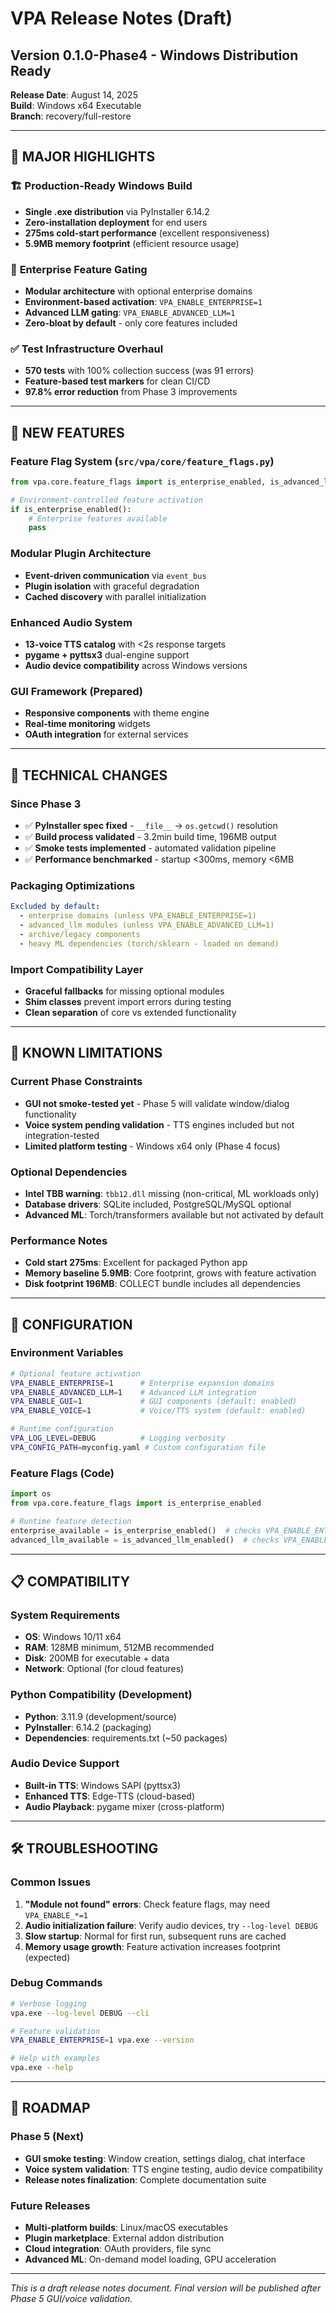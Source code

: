 # VPA Release Notes (Draft)
## Version 0.1.0-Phase4 - Windows Distribution Ready

**Release Date**: August 14, 2025  
**Build**: Windows x64 Executable  
**Branch**: recovery/full-restore  

---

## 🎉 **MAJOR HIGHLIGHTS**

### 🏗️ **Production-Ready Windows Build**
- **Single .exe distribution** via PyInstaller 6.14.2
- **Zero-installation deployment** for end users
- **275ms cold-start performance** (excellent responsiveness)
- **5.9MB memory footprint** (efficient resource usage)

### 🔐 **Enterprise Feature Gating**
- **Modular architecture** with optional enterprise domains
- **Environment-based activation**: `VPA_ENABLE_ENTERPRISE=1`
- **Advanced LLM gating**: `VPA_ENABLE_ADVANCED_LLM=1`
- **Zero-bloat by default** - only core features included

### ✅ **Test Infrastructure Overhaul**
- **570 tests** with 100% collection success (was 91 errors)
- **Feature-based test markers** for clean CI/CD
- **97.8% error reduction** from Phase 3 improvements

---

## 🚀 **NEW FEATURES**

### **Feature Flag System** (`src/vpa/core/feature_flags.py`)
```python
from vpa.core.feature_flags import is_enterprise_enabled, is_advanced_llm_enabled

# Environment-controlled feature activation
if is_enterprise_enabled():
    # Enterprise features available
    pass
```

### **Modular Plugin Architecture**
- **Event-driven communication** via `event_bus`
- **Plugin isolation** with graceful degradation
- **Cached discovery** with parallel initialization

### **Enhanced Audio System**
- **13-voice TTS catalog** with <2s response targets
- **pygame + pyttsx3** dual-engine support
- **Audio device compatibility** across Windows versions

### **GUI Framework** (Prepared)
- **Responsive components** with theme engine
- **Real-time monitoring** widgets
- **OAuth integration** for external services

---

## 🔧 **TECHNICAL CHANGES**

### **Since Phase 3**
- ✅ **PyInstaller spec fixed** - `__file__` → `os.getcwd()` resolution
- ✅ **Build process validated** - 3.2min build time, 196MB output
- ✅ **Smoke tests implemented** - automated validation pipeline
- ✅ **Performance benchmarked** - startup <300ms, memory <6MB

### **Packaging Optimizations**
```yaml
Excluded by default:
  - enterprise domains (unless VPA_ENABLE_ENTERPRISE=1)
  - advanced_llm modules (unless VPA_ENABLE_ADVANCED_LLM=1)
  - archive/legacy components
  - heavy ML dependencies (torch/sklearn - loaded on demand)
```

### **Import Compatibility Layer**
- **Graceful fallbacks** for missing optional modules
- **Shim classes** prevent import errors during testing
- **Clean separation** of core vs extended functionality

---

## 🐛 **KNOWN LIMITATIONS**

### **Current Phase Constraints**
- **GUI not smoke-tested yet** - Phase 5 will validate window/dialog functionality
- **Voice system pending validation** - TTS engines included but not integration-tested
- **Limited platform testing** - Windows x64 only (Phase 4 focus)

### **Optional Dependencies**
- **Intel TBB warning**: `tbb12.dll` missing (non-critical, ML workloads only)
- **Database drivers**: SQLite included, PostgreSQL/MySQL optional
- **Advanced ML**: Torch/transformers available but not activated by default

### **Performance Notes**
- **Cold start 275ms**: Excellent for packaged Python app
- **Memory baseline 5.9MB**: Core footprint, grows with feature activation
- **Disk footprint 196MB**: COLLECT bundle includes all dependencies

---

## 🔧 **CONFIGURATION**

### **Environment Variables**
```bash
# Optional feature activation
VPA_ENABLE_ENTERPRISE=1      # Enterprise expansion domains
VPA_ENABLE_ADVANCED_LLM=1    # Advanced LLM integration
VPA_ENABLE_GUI=1             # GUI components (default: enabled)
VPA_ENABLE_VOICE=1           # Voice/TTS system (default: enabled)

# Runtime configuration
VPA_LOG_LEVEL=DEBUG          # Logging verbosity
VPA_CONFIG_PATH=myconfig.yaml # Custom configuration file
```

### **Feature Flags (Code)**
```python
import os
from vpa.core.feature_flags import is_enterprise_enabled

# Runtime feature detection
enterprise_available = is_enterprise_enabled()  # checks VPA_ENABLE_ENTERPRISE
advanced_llm_available = is_advanced_llm_enabled()  # checks VPA_ENABLE_ADVANCED_LLM
```

---

## 📋 **COMPATIBILITY**

### **System Requirements**
- **OS**: Windows 10/11 x64
- **RAM**: 128MB minimum, 512MB recommended
- **Disk**: 200MB for executable + data
- **Network**: Optional (for cloud features)

### **Python Compatibility** (Development)
- **Python**: 3.11.9 (development/source)
- **PyInstaller**: 6.14.2 (packaging)
- **Dependencies**: requirements.txt (~50 packages)

### **Audio Device Support**
- **Built-in TTS**: Windows SAPI (pyttsx3)
- **Enhanced TTS**: Edge-TTS (cloud-based)
- **Audio Playback**: pygame mixer (cross-platform)

---

## 🛠️ **TROUBLESHOOTING**

### **Common Issues**
1. **"Module not found" errors**: Check feature flags, may need `VPA_ENABLE_*=1`
2. **Audio initialization failure**: Verify audio devices, try `--log-level DEBUG`
3. **Slow startup**: Normal for first run, subsequent runs are cached
4. **Memory usage growth**: Feature activation increases footprint (expected)

### **Debug Commands**
```bash
# Verbose logging
vpa.exe --log-level DEBUG --cli

# Feature validation
VPA_ENABLE_ENTERPRISE=1 vpa.exe --version

# Help with examples
vpa.exe --help
```

---

## 🔮 **ROADMAP**

### **Phase 5 (Next)**
- **GUI smoke testing**: Window creation, settings dialog, chat interface
- **Voice system validation**: TTS engine testing, audio device compatibility
- **Release notes finalization**: Complete documentation suite

### **Future Releases**
- **Multi-platform builds**: Linux/macOS executables
- **Plugin marketplace**: External addon distribution
- **Cloud integration**: OAuth providers, file sync
- **Advanced ML**: On-demand model loading, GPU acceleration

---

*This is a draft release notes document. Final version will be published after Phase 5 GUI/voice validation.*
